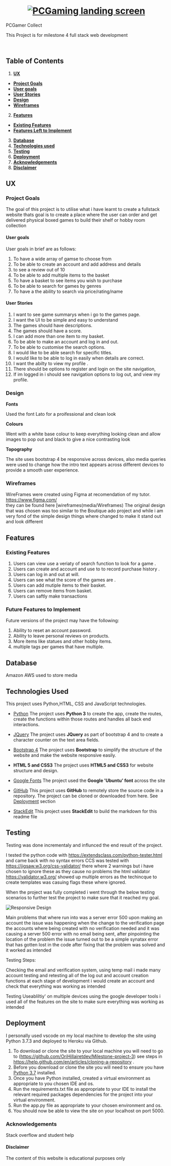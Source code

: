 <h1  align="center">
<a  href=""  target="_blank"><img  src="media/Wireframes/landing page.png"  alt="PCGaming landing screen"/></a>

</h1>

PCGamer Collect 

  

This Project is for milestone 4 full stack web development 

<br>
</div>

  

## Table of Contents

1.  [**UX**](#ux)
-  [**Project Goals**](#project-goals)
-  [**User goals**](#user-goals)
-  [**User Stories**](#user-stories)
-  [**Design**](#design)
-  [**Wireframes**](#wireframes)

  
2.  [**Features**](#features)
-  [**Existing Features**](#existing-features)
-  [**Features Left to Implement**](#features-left-to-implement)
3.  [**Database**](#database)
4.  [**Technologies used**](#technologies-used)
5.  [**Testing**](#testing)
6.  [**Deployment**](#deployment)
7.  [**Acknowledgements**](#acknowledgements)
8.  [**Disclaimer**](#disclaimer)

  
## UX

  

### Project Goals

  
The goal of this project is to utilise what i have learnt to create a fullstack website thats goal is to create 
a place where the user can order and get delivered physical boxed games to build their shelf or hobby room collection 
  

#### User goals
User goals in brief are as follows:

 1. To have a wide array of gamse to choose from
 2. To be able to create an account and add address and details
 3. to see a review out of 10
 4. To be able to add multiple items to the basket 
 5. To have a basket to see items you wish to purchase
 6. To be able to search for games by genres 
 7. To have a the ability to search via price/rating/name

  

#### User Stories

1. I want to see game summarys when i go to the games page.
2. I want the UI to be simple and easy to understand
3. The games should have descriptions.
4. The games should have a score.
5. I can add more than one item to my basket.
6. To be able to make an account and log in and out.
7. To be able to customise the search options.
8. I would like to be able search for specific titles.
9. I would like to be able to log in easily when details are correct.
10. I want the abilty to view my profile .
11. There should be options to register and login on the site navigation,
12. If im logged in i should see navigation options to log out, and view my profile.

  

### Design

  
**Fonts**

Used the font Lato for a proifessional and clean look


**Colours**

Went with a white base colour to keep everything looking clean and allow images to pop out and black to give a nice contrasting look 


**Topography**

The site uses bootstrap 4 be responsive across devices, also media queries were used to change how the intro text appears across different devices to provide a smooth user experience.

### Wireframes

WireFrames were created using Figma at recomendation of my tutor. https://www.figma.com/  
they can be found here [wireframes(media/Wireframes) 
The original design that was chosen was too similar to the Boutique ado project and while i am very fond of the simple design things where changed to make it stand out and look different 

  

## Features

### Existing Features

1. Users can view use a veriaty of search function to look for a game .
2. Users can create and account and use to to record purchase history .
3. Users can log in and out at will.
4. Users can see what the score of the games are .
5. Users can add mutiple items to their basket.
6. Users can remove items from basket.
7. Users can saftly make transactions 


### Future Features to Implement

Future versions of the project may have the following:

1. Ability to reset an account password.
2. Ability to leave personal reviews on products.
3. More items like statues and other hobby items.
4. multiple tags per games that have multiple.



 

## Database

Amazon AWS used to store media 


## Technologies Used

  

This project uses Python,HTML, CSS and JavaScript technologies.

  

-  [Python](https://www.python.org/)
The project uses **Python 3** to create the app, create the routes, create the functions within those routes and handles all back end interactions.


- [JQuery](https://jquery.com)
 The project uses **JQuery** as part of bootstrap 4 and to create a character counter on the text area fields.

-  [Bootstrap 4](https://getbootstrap.com/)
The project uses **Bootstrap** to simplify the structure of the website and make the website responsive easily.

-  **HTML 5 and CSS3**
The project uses **HTML5 and CSS3** for website structure and design.

-  [Google Fonts](https://fonts.google.com/)
The project used the **Google 'Ubuntu' font** across the site

-  [GitHub](https://github.com/)
This project uses **GitHub** to remotely store the source code in a repository. The project can be cloned or downloaded from here. See [Deployment](#deployment) section

-  [StackEdit](https://stackedit.io)
This project uses **StackEdit** to build the markdown for this readme file

 
  
  

## Testing

  

Testing was done incrementaly and influnced the end result of the project.

  
I tested the python code with https://extendsclass.com/python-tester.html and came back with no syntax errors 
CCS was tested with https://jigsaw.w3.org/css-validator/ there where 2 warnings but i have chosen to ignore these as they cause no problems
the html validator https://validator.w3.org/ showed up multiple errors as the techincque to create templates was casuing flags these where ignored.

  

When the project was fully completed i went through the below testing scenarios to further test the project to make sure that it reached my goal.


![Responsive Design](media/Wireframes/Responsivness.png)




Main problems that where run into was a server error 500 upon making an account the issue was happening when the change to the 
verification page the accounts where being created with no verification needed and it was causing a server 500 error with no email being sent, after pinpointing the location of the problem the issue turned out to be a simple synatax error that has gotten lost in the code after fixing that the problem was solved and it worked as intended 


Testing Steps:

Checking the email and verification system, using temp mail i made many account testing and retesting all of the log out and account creation functions at each stage of development i would create an account and check that everything was working as intended 

Testing Useabliltiy' on multiple devices using the google developer tools i used all of the features on the site to make sure everything was working as intended 





## Deployment

I personally used vscode on my local machine to develop the site using Python 3.7.3  and deployed to Heroku via Github.

1. To download or clone the site to your local machine you will need to go to (https://github.com/OriHillairetdev/Milestone-project-3) see steps in https://help.github.com/en/articles/cloning-a-repository .
2. Before you download or clone the site you will need to ensure you have [Python 3.7](https://www.python.org/downloads/) installed. 
3. Once you have Python installed, created a virtual environment as appropriate to you chosen IDE and os.
4. Run the requirements.txt file as appropriate to your IDE to install the relevant required packages dependencies for the project into your virtual environment.
5. Run the app.py file as appropriate to your chosen environment and os.
6. You should now be able to view the site on your localhost on port 5000.

### Acknowledgements

Stack overflow and student help  
  

#### Disclaimer

The content of this website is educational purposes only  